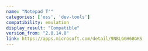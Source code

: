 ```yaml
---
name: "Notepad T'"
categories: ['oss', 'dev-tools']
compatibility: emulation
display_result: "Compatible"
version_from: "2.0.14.0"
link: https://apps.microsoft.com/detail/9NBLGGH68GKS
---
```

